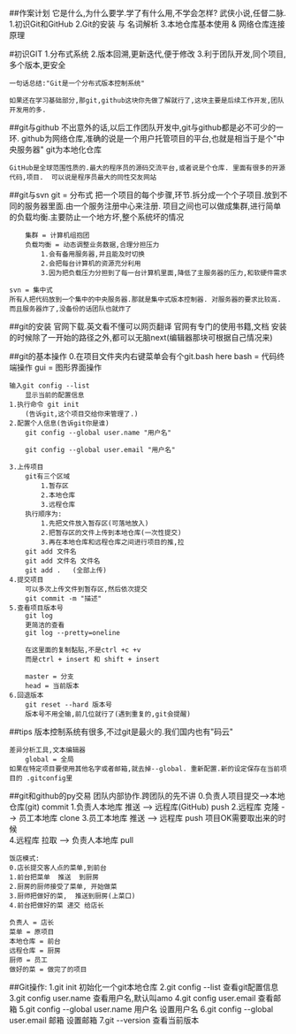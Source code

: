 ##作案计划
	它是什么,为什么要学.学了有什么用,不学会怎样?
	武侠小说,任督二脉. 
	1.初识Git和GitHub
	2.Git的安装 与 名词解析
	3.本地仓库基本使用 & 网络仓库连接原理

#初识GIT
	1.分布式系统
	2.版本回溯,更新迭代,便于修改
	3.利于团队开发,同个项目,多个版本,更安全

	一句话总结:"Git是一个分布式版本控制系统"

	如果还在学习基础部分,那git,github这块你先做了解就行了,这块主要是后续工作开发,团队开发用的多.

##git与github
	不出意外的话,以后工作团队开发中,git与github都是必不可少的一环.
	github为网络仓库,准确的说是一个用户托管项目的平台,也就是相当于是个"中央服务器"
	git为本地化仓库

	GitHub是全球范围性质的.最大的程序员的源码交流平台,或者说是个仓库. 里面有很多的开源代码,项目.  可以说是程序员最大的同性交友网站

##git与svn
	git = 分布式
	把一个项目的每个步骤,环节.拆分成一个个子项目.放到不同的服务器里面.由一个服务注册中心来注册. 项目之间也可以做成集群,进行简单的负载均衡.主要防止一个地方坏,整个系统坏的情况

		集群 = 计算机组抱团
		负载均衡 = 动态调整业务数据,合理分担压力
			1.会有备用服务器,并且能及时切换
			2.会把每台计算机的资源充分利用
			3.因为把负载压力分担到了每一台计算机里面,降低了主服务器的压力,和软硬件需求

	svn = 集中式
	所有人把代码放到一个集中的中央服务器.那就是集中式版本控制器. 对服务器的要求比较高.而且服务器炸了,没备份的话团队也就炸了

##git的安装
	官网下载.英文看不懂可以网页翻译
	官网有专门的使用书籍,文档
	安装的时候除了一开始的路径之外,都可以无脑next(编辑器那块可根据自己情况来)

##git的基本操作
	0.在项目文件夹内右键菜单会有个git.bash here
		bash = 代码终端操作 
		gui = 图形界面操作

	输入git config --list
		显示当前的配置信息
	1.执行命令 git init 
		(告诉git,这个项目交给你来管理了.)
	2.配置个人信息(告诉git你是谁)
		git config --global user.name "用户名"
		
		git config --global user.email "用户名"

	3.上传项目
		git有三个区域
			1.暂存区
			2.本地仓库
			3.远程仓库 
		执行顺序为:
			1.先把文件放入暂存区(可落地放入)
			2.把暂存区的文件上传到本地仓库(一次性提交)
			3.再在本地仓库和远程仓库之间进行项目的推,拉
		git add 文件名
		git add 文件名 文件名
		git add .   (全部上传)
	4.提交项目
		可以多次上传文件到暂存区,然后依次提交
		git commit -m "描述"
	5.查看项目版本号
		git log
		更简洁的查看
		git log --pretty=oneline

		在这里面的复制黏贴,不是ctrl +c +v
		而是ctrl + insert 和 shift + insert

		master = 分支 
		head = 当前版本
	6.回退版本
		git reset --hard 版本号 
		版本号不用全输,前几位就行了(遇到重复的,git会提醒) 
##tips
	版本控制系统有很多,不过git是最火的.我们国内也有"码云"

	差异分析工具,文本编辑器
		global = 全局
	如果在特定项目要使用其他名字或者邮箱,就去掉--global. 重新配置.新的设定保存在当前项目的 .gitconfig里

##git和github的py交易
		团队内部协作.跨团队的先不讲
	0.负责人项目提交-->本地仓库(git)  commit
	1.负责人本地库 推送 --> 远程库(GitHub) push
	2.远程库 克隆 --> 员工本地库 clone
	3.员工本地库 推送 --> 远程库 push
		项目OK需要取出来的时候	
	4.远程库 拉取 --> 负责人本地库 pull

	饭店模式:
	0.店长提交客人点的菜单,到前台
	1.前台把菜单  推送  到厨房
	2.厨房的厨师接受了菜单, 开始做菜
	3.厨师把做好的菜,  推送到厨房(上菜口)
	4.前台把做好的菜 递交 给店长

	负责人 = 店长
	菜单 = 原项目
	本地仓库 = 前台
	远程仓库 = 厨房
	厨师 = 员工
	做好的菜 = 做完了的项目

##Git操作:
	1.git init
		初始化一个git本地仓库
	2.git config --list
		查看git配置信息
	3.git config user.name
		查看用户名,默认叫amo
	4.git config user.email
		查看邮箱
	5.git config --global user.name 用户名
		设置用户名
	6.git config --global user.email 邮箱
		设置邮箱
	7.git --version
		查看当前版本
	
